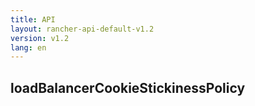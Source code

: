 ```yaml
---
title: API
layout: rancher-api-default-v1.2
version: v1.2
lang: en
---
```


## loadBalancerCookieStickinessPolicy





